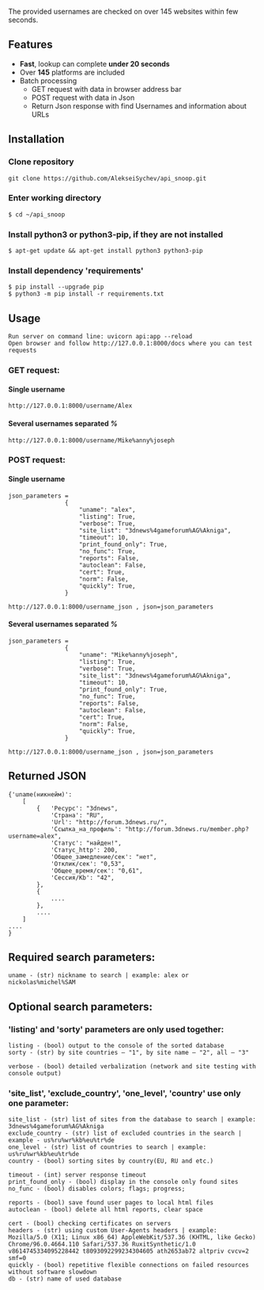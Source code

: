 The provided usernames are checked on over 145 websites within few seconds.

## Features

* **Fast**, lookup can complete **under 20 seconds**
* Over **145** platforms are included
* Batch processing
    * GET request with data in browser address bar
    * POST request with data in Json
    * Return Json response with find Usernames and information about URLs

## Installation
### Clone repository
    git clone https://github.com/AlekseiSychev/api_snoop.git

### Enter working directory
    $ cd ~/api_snoop

### Install python3 or python3-pip, if they are not installed
    $ apt-get update && apt-get install python3 python3-pip

### Install dependency 'requirements'
    $ pip install --upgrade pip
    $ python3 -m pip install -r requirements.txt

## Usage
    Run server on command line: uvicorn api:app --reload
    Open browser and follow http://127.0.0.1:8000/docs where you can test requests 

### GET request:

  #### Single username
    http://127.0.0.1:8000/username/Alex

  #### Several usernames separated *%* 
    http://127.0.0.1:8000/username/Mike%anny%joseph

### POST request:

  #### Single username
    json_parameters = 
                    {
                        "uname": "alex",
                        "listing": True,
                        "verbose": True,
                        "site_list": "3dnews%4gameforum%AG%Akniga",
                        "timeout": 10,
                        "print_found_only": True,
                        "no_func": True,
                        "reports": False,
                        "autoclean": False,
                        "cert": True,
                        "norm": False,
                        "quickly": True,
                    }

    http://127.0.0.1:8000/username_json , json=json_parameters

  #### Several usernames separated *%*
    json_parameters = 
                    {
                        "uname": "Mike%anny%joseph",
                        "listing": True,
                        "verbose": True,
                        "site_list": "3dnews%4gameforum%AG%Akniga",
                        "timeout": 10,
                        "print_found_only": True,
                        "no_func": True,
                        "reports": False,
                        "autoclean": False,
                        "cert": True,
                        "norm": False,
                        "quickly": True,
                    }

    http://127.0.0.1:8000/username_json , json=json_parameters


## Returned JSON
    {'uname(никнейм)':
        [
            {   'Ресурс': "3dnews",
                'Страна': "RU",
                'Url': "http://forum.3dnews.ru/",
                'Ссылка_на_профиль': "http://forum.3dnews.ru/member.php?username=alex",
                'Статус': "найден!",
                'Статус_http': 200,
                'Общее_замедление/сек': "нет",
                'Отклик/сек': "0,53",
                'Общее_время/сек': "0,61",
                'Сессия/Kb': "42",
            },
            {
                ....
            },
            ....
        ]
    ....
    }
## Required search parameters:
    uname - (str) nickname to search | example: alex or nickolas%michel%SAM

## Optional search parameters:

  ### 'listing' and 'sorty' parameters are only used together:
    listing - (bool) output to the console of the sorted database
    sorty - (str) by site countries — "1", by site name — "2", all — "3"

    verbose - (bool) detailed verbalization (network and site testing with console output)

  ### 'site_list', 'exclude_country', 'one_level', 'country' use only one parameter:
    site_list - (str) list of sites from the database to search | example: 3dnews%4gameforum%AG%Akniga
    exclude_country - (str) list of excluded countries in the search | example - us%ru%wr%kb%eu%tr%de
    one_level - (str) list of countries to search | example: us%ru%wr%kb%eu%tr%de
    country - (bool) sorting sites by country(EU, RU and etc.) 

    timeout - (int) server response timeout
    print_found_only - (bool) display in the console only found sites
    no_func - (bool) disables colors; flags; progress;

    reports - (bool) save found user pages to local html files
    autoclean - (bool) delete all html reports, clear space

    cert - (bool) checking certificates on servers
    headers - (str) using custom User-Agents headers | example: Mozilla/5.0 (X11; Linux x86_64) AppleWebKit/537.36 (KHTML, like Gecko) Chrome/96.0.4664.110 Safari/537.36 RuxitSynthetic/1.0 v8614745334095228442 t8093092299234304605 ath2653ab72 altpriv cvcv=2 smf=0
    quickly - (bool) repetitive flexible connections on failed resources without software slowdown
    db - (str) name of used database
